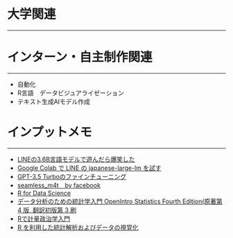 # 大学関連
* * *
# インターン・自主制作関連
* * *
- 自動化
- R言語　データビジュアライゼーション
- テキスト生成AIモデル作成

# インプットメモ
* * *
- [LINEの3.6B言語モデルで遊んだら爆笑した](https://note.com/shi3zblog/n/nb999c81d01c3)
- [Google Colab で LINE の japanese-large-lm を試す](https://note.com/npaka/n/ndf326abda939)
- [GPT-3.5 Turboのファインチューニング](https://note.com/npaka/n/n4cc82056a186)
- [seamless_m4t　by facebook](https://huggingface.co/spaces/facebook/seamless_m4t)
- [R for Data Science](r4ds.had.co.nz)
- [データ分析のための統計学入門 OpenIntro Statistics Fourth Edition(原著第 4 版, 翻訳初版第 3 刷](http://www.kunitomo-lab.sakura.ne.jp/2021-3-3Open(S).pdf)
- [Rで計量政治学入門](https://shohei-doi.github.io/quant_polisci/index.html)
- [R を利用した統計解析およびデータの視覚化](https://stats.biopapyrus.jp/r/)
